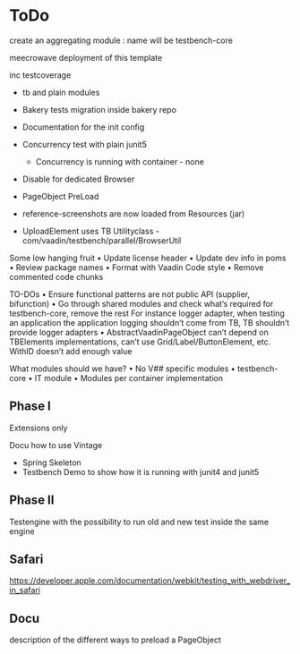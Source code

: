 # ToDo 

create an aggregating module : name will be testbench-core

meecrowave deployment of this template

inc testcoverage
- tb and plain modules
- Bakery tests migration inside bakery repo

- Documentation for the init config
- Concurrency test with plain junit5
    -   Concurrency is running with container - none
- Disable for dedicated Browser
- PageObject PreLoad
- reference-screenshots are now loaded from Resources (jar)
- UploadElement uses  TB Utilityclass - com/vaadin/testbench/parallel/BrowserUtil

Some low hanging fruit
• Update license header
• Update dev info in poms
• Review package names
• Format with Vaadin Code style
• Remove commented code chunks


TO-DOs
• Ensure functional patterns are not public API (supplier, bifunction)
• Go through shared modules and check what’s required for testbench-core, remove the rest
     For instance logger adapter, when testing an application the application logging shouldn’t come from TB, TB shouldn’t provide logger adapters
• AbstractVaadinPageObject can’t depend on TBElements implementations, can’t use Grid/Label/ButtonElement, etc. WithID doesn’t add enough value

What modules should we have?
• No V## specific modules
• testbench-core
• IT module
• Modules per container implementation


## Phase I 
Extensions only

Docu how to use Vintage
- Spring Skeleton
- Testbench Demo to show how it is running with junit4 and junit5


## Phase II
Testengine with the possibility to run 
old and new test inside the same engine

 
 
 ## Safari
 
 https://developer.apple.com/documentation/webkit/testing_with_webdriver_in_safari
 
 
 ## Docu
 
 description of the different ways to preload a PageObject
 